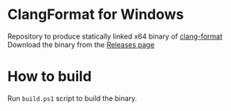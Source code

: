 # ClangFormat for Windows
Repository to produce statically linked x64 binary of [clang-format](https://clang.llvm.org/docs/ClangFormat.html)<br>
Download the binary from the [Releases page](https://github.com/PolarGoose/clang-format-for-Windows/releases)

# How to build
Run `build.ps1` script to build the binary.
